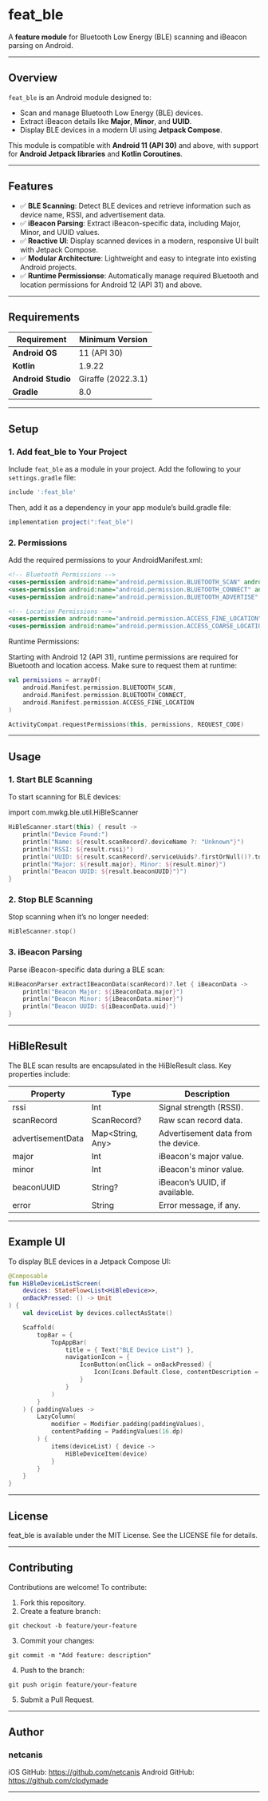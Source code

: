 # **feat_ble**

A **feature module** for Bluetooth Low Energy (BLE) scanning and iBeacon parsing on Android.

---

## **Overview**

`feat_ble` is an Android module designed to:
- Scan and manage Bluetooth Low Energy (BLE) devices.
- Extract iBeacon details like **Major**, **Minor**, and **UUID**.
- Display BLE devices in a modern UI using **Jetpack Compose**.

This module is compatible with **Android 11 (API 30)** and above, with support for **Android Jetpack libraries** and **Kotlin Coroutines**.

---

## **Features**

- ✅ **BLE Scanning**: Detect BLE devices and retrieve information such as device name, RSSI, and advertisement data.
- ✅ **iBeacon Parsing**: Extract iBeacon-specific data, including Major, Minor, and UUID values.
- ✅ **Reactive UI**: Display scanned devices in a modern, responsive UI built with Jetpack Compose.
- ✅ **Modular Architecture**: Lightweight and easy to integrate into existing Android projects.
- ✅ **Runtime Permissionse**: Automatically manage required Bluetooth and location permissions for Android 12 (API 31) and above.

---

## **Requirements**

| Requirement        | Minimum Version         |
|--------------------|-------------------------|
| **Android OS**     | 11 (API 30)             |
| **Kotlin**         | 1.9.22                  |
| **Android Studio** | Giraffe (2022.3.1)      |
| **Gradle**         | 8.0                     |

---

## **Setup**

### **1. Add feat_ble to Your Project**

Include `feat_ble` as a module in your project. Add the following to your `settings.gradle` file:

```gradle
include ':feat_ble'
```

Then, add it as a dependency in your app module’s build.gradle file:
```gradle
implementation project(":feat_ble")
```

### **2. Permissions**

Add the required permissions to your AndroidManifest.xml:

```xml
<!-- Bluetooth Permissions -->
<uses-permission android:name="android.permission.BLUETOOTH_SCAN" android:required="false" />
<uses-permission android:name="android.permission.BLUETOOTH_CONNECT" android:required="false" />
<uses-permission android:name="android.permission.BLUETOOTH_ADVERTISE" />

<!-- Location Permissions -->
<uses-permission android:name="android.permission.ACCESS_FINE_LOCATION" />
<uses-permission android:name="android.permission.ACCESS_COARSE_LOCATION" />
```

Runtime Permissions:

Starting with Android 12 (API 31), runtime permissions are required for Bluetooth and location access. Make sure to request them at runtime:

```kotlin
val permissions = arrayOf(
    android.Manifest.permission.BLUETOOTH_SCAN,
    android.Manifest.permission.BLUETOOTH_CONNECT,
    android.Manifest.permission.ACCESS_FINE_LOCATION
)

ActivityCompat.requestPermissions(this, permissions, REQUEST_CODE)
```

---

## **Usage**

### **1. Start BLE Scanning**

To start scanning for BLE devices:

import com.mwkg.ble.util.HiBleScanner

```kotlin
HiBleScanner.start(this) { result ->
    println("Device Found:")
    println("Name: ${result.scanRecord?.deviceName ?: "Unknown"}")
    println("RSSI: ${result.rssi}")
    println("UUID: ${result.scanRecord?.serviceUuids?.firstOrNull()?.toString() ?: ""}")
    println("Major: ${result.major}, Minor: ${result.minor}")
    println("Beacon UUID: ${result.beaconUUID}")")
}
```

### **2. Stop BLE Scanning**

Stop scanning when it’s no longer needed:

```kotlin
HiBleScanner.stop()
```

### **3. iBeacon Parsing**

Parse iBeacon-specific data during a BLE scan:

```kotlin
HiBeaconParser.extractIBeaconData(scanRecord)?.let { iBeaconData ->
    println("Beacon Major: ${iBeaconData.major}")
    println("Beacon Minor: ${iBeaconData.minor}")
    println("Beacon UUID: ${iBeaconData.uuid}")
}
```

---

## **HiBleResult**

The BLE scan results are encapsulated in the HiBleResult class. Key properties include:

| Property          | Type             | Description                         |
|-------------------|------------------|-------------------------------------|
| rssi              | Int              | Signal strength (RSSI).             |
| scanRecord        | ScanRecord?      | Raw scan record data.               |
| advertisementData | Map<String, Any> | Advertisement data from the device. |
| major             | Int              | iBeacon's major value.              |
| minor             | Int              | iBeacon's minor value.              |
| beaconUUID        | String?          | iBeacon’s UUID, if available.       |
| error             | String           | Error message, if any.              |

---

## **Example UI**

To display BLE devices in a Jetpack Compose UI:

```kotlin
@Composable
fun HiBleDeviceListScreen(
    devices: StateFlow<List<HiBleDevice>>,
    onBackPressed: () -> Unit
) {
    val deviceList by devices.collectAsState()

    Scaffold(
        topBar = {
            TopAppBar(
                title = { Text("BLE Device List") },
                navigationIcon = {
                    IconButton(onClick = onBackPressed) {
                        Icon(Icons.Default.Close, contentDescription = "Back")
                    }
                }
            )
        }
    ) { paddingValues ->
        LazyColumn(
            modifier = Modifier.padding(paddingValues),
            contentPadding = PaddingValues(16.dp)
        ) {
            items(deviceList) { device ->
                HiBleDeviceItem(device)
            }
        }
    }
}
```

---

## **License**

feat_ble is available under the MIT License. See the LICENSE file for details.

---

## **Contributing**

Contributions are welcome! To contribute:

1. Fork this repository.
2. Create a feature branch:
```
git checkout -b feature/your-feature
```
3. Commit your changes:
```
git commit -m "Add feature: description"
```
4. Push to the branch:
```
git push origin feature/your-feature
```
5. Submit a Pull Request.

---

## **Author**

### **netcanis**
iOS GitHub: https://github.com/netcanis
Android GitHub: https://github.com/clodymade

---

